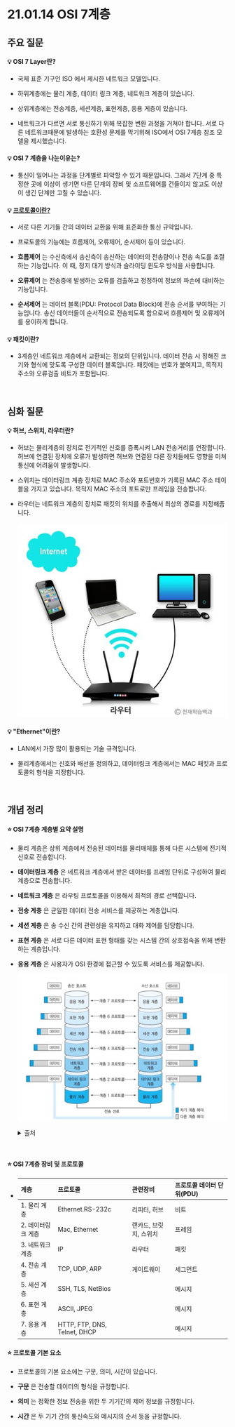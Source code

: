 # 21.01.14 OSI 7계층

## 주요 질문

#### 💡 OSI 7 Layer란?
   * 국제 표준 기구인 ISO 에서 제시한 네트워크 모델입니다.

* 하위계층에는 물리 계층, 데이터 링크 계층, 네트워크 계층이 있습니다.

* 상위계층에는 전송계층, 세션계층, 표현계층, 응용 게층이 있습니다. 

* 네트워크가 다르면 서로 통신하기 위해 복잡한 변환 과정을 거쳐야 합니다.
서로 다른 네트워크때문에 발생하는 호환성 문제를 막기위해 ISO에서 OSI 7계층 참조 모델을 제시했습니다.

   
#### 💡 OSI 7 계층을 나눈이유는?
   * 통신이 일어나는 과정을 단계별로 파악할 수 있기 때문입니다.
그래서 7단계 중 특정한 곳에 이상이 생기면 다른 단계의 장비 및 소프트웨어를 건들이지 않고도 이상이 생긴 단계만 고칠 수 있습니다.
   

#### 💡 [프로토콜이란?](#개념3)
   * 서로 다른 기기들 간의 데이터 교환을 위해 표준화한 통신 규약입니다.

* 프로토콜의 기능에는 흐름제어, 오류제어, 순서제어 등이 있습니다.

* __흐름제어__ 는 수신측에서 송신측이 송신하는 데이터의 전송량이나 전송 속도를 조절하는 기능입니다. 
이 때, 정지 대기 방식과 슬라이딩 윈도우 방식을 사용합니다.

* __오류제어__ 는 전송중에 발생하는 오류를 검출하고 정정하여 정보의 파손에 대비하는 기능입니다.

* __순서제어__ 는 데이터 블록(PDU: Protocol Data Block)에 전송 순서를 부여하는 기능입니다.
송신 데이터들이 순서적으로 전송되도록 함으로써 흐름제어 및 오류제어를 용이하게 합니다.


#### 💡 패킷이란?
   * 3계층인 네트워크 계층에서 교환되는 정보의 단위입니다.
데이터 전송 시 정해진 크기와 형식에 맞도록 구성한 데이터 블록입니다.
패킷에는 번호가 붙여지고, 목적지 주소와 오류검출 비트가 포함됩니다.
   



<br/>

## 심화 질문

#### 💡 허브, 스위치, 라우터란?
   * 허브는 물리계층의 장치로 전기적인 신호를 증폭시켜 LAN 전송거리를 연장합니다.
   허브에 연결된 장치에 오류가 발생하면 허브와 연결된 다른 장치들에도 영향을 미쳐 통신에 어려움이 발생합니다.
   * 스위치는 데이터링크 계층 장치로 MAC 주소와 포트번호가 기록된 MAC 주소 테이블을 가지고 있습니다.
   목적지 MAC 주소의 포트로만 프레임을 전송합니다.
   * 라우터는 네트워크 계층의 장치로 패킷의 위치를 추출해서 최상의 경로를 지정해줍니다.

     ![라우터](images/router.png)
   
#### 💡 "Ethernet"이란?
   * LAN에서 가장 많이 활용되는 기술 규격입니다. 

* 물리계층에서는 신호와 배선을 정의하고, 데이터링크 계층에서는 MAC 패킷과 프로토콜의 형식을 지정합니다.
   



<br/>

## 개념 정리

#### ⭐ OSI 7계층 계층별 요약 설명
   * 물리 계층은 상위 계층에서 전송된 데이터를 물리매체를 통해 다른 시스템에 전기적 신호로 전송합니다.

* __데이터링크 계층__ 은 네트워크 계층에서 받은 데이터를 프레임 단위로 구성하여 물리 계층으로 전송합니다.

* __네트워크 계층__ 은 라우팅 프로토콜을 이용해서 최적의 경로 선택합니다.

* __전송 계층__ 은 균일한 데이터 전송 서비스를 제공하는 계층입니다.

* __세션 계층__ 은 송 수신 간의 관련성을 유지하고 대화 제어를 담당합니다.

* __표현 계층__ 은 서로 다른 데이터 표현 형태를 갖는 시스템 간의 상호접속을 위해 변환하는 계층입니다.

* __응용 계층__ 은 사용자가 OSI 환경에 접근할 수 있도록 서비스를 제공합니다.


   ![osi 7계층](images/osi2.png)
   <details markdown="1">
    <summary>출처</summary>
      * [더 자세한 설명](https://www.notion.so/NETWORK-OSI-7-a228be5e05f54f5a8985cd0e820249c6)<br/>
      * https://www.crocus.co.kr/1102<br/>
      * https://blog.naver.com/haeri056/220805367585
  </details>

<br/>


#### ⭐ OSI 7계층 장비 및 프로토콜
   * |계층|프로토콜|관련장비|프로토콜 데이터 단위(PDU)|
      |---|---|---|---|
      |1. 물리 계층|Ethernet.RS-232c|리피터, 허브|비트|
      |2. 데이터링크 게층|Mac, Ethernet|랜카드, 브릿지, 스위치|프레임|
      |3. 네트워크 계층|IP|라우터|패킷|
      |4. 전송 계층|TCP, UDP, ARP|게이트웨이|세그먼트|
      |5. 세션 계층|SSH, TLS, NetBios||메시지|
      |6. 표현 게층|ASCII, JPEG||메시지|
      |7. 응용 계층|HTTP, FTP, DNS, Telnet, DHCP||메시지|


#### ⭐ 프로토콜 기본 요소
   * 프로토콜의 기본 요소에는 구문, 의미, 시간이 있습니다.

* __구문__ 은 전송할 데이터의 형식을 규정합니다.

* __의미__ 는 정확한 정보 전송을 위한 두 기기간의 제어 정보를 규정합니다.

* __시간__ 은 두 기기 간의 통신속도와 메시지의 순서 등을 규정합니다.


<br/>
